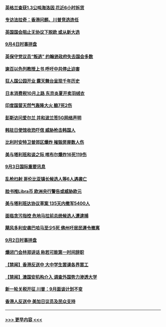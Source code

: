 #### [英格兰查获1.3公吨海洛因 花近6小时拆货](../pages/prog202/a102657554.md?t=09040311) 
#### [专访法拉奇：香港问题、川普竞选连任](../pages/prog202/a102657390.md?t=09040311) 
#### [英国国会阻止无协议下脱欧 或从新大选](../pages/prog202/a102657432.md?t=09040311) 
#### [9月4日时事拼盘](../pages/prog202/a102657413.md?t=09040311) 
#### [英保守党议员“叛逃” 约翰逊政府失去国会多数](../pages/prog202/a102657360.md?t=09040311) 
#### [逾百以色列教授上书 呼吁中共停止迫害](../pages/prog202/a102657353.md?t=09040311) 
#### [狂人国公园开业 露天舞台呈现千年历史](../pages/prog202/a102657339.md?t=09040311) 
#### [日本消费税10月上路 东京炎夏开卖羽绒衣](../pages/prog202/a102657308.md?t=09040311) 
#### [印度国营天然气轰隆大火 酿7死2伤](../pages/prog202/a102657156.md?t=09040311) 
#### [彭斯访问爱尔兰 并和波兰签5G网络声明](../pages/prog202/a102657161.md?t=09040311) 
#### [韩驻日使馆收恐吓信 威胁枪击韩国人](../pages/prog202/a102657137.md?t=09040311) 
#### [比利时安特卫普郊区爆炸 摧毁房屋数人伤](../pages/prog202/a102657121.md?t=09040311) 
#### [美与塔利班和谈之际 喀布尔爆炸16死119伤](../pages/prog202/a102656964.md?t=09040311) 
#### [9月3日国际重要讯息](../pages/prog202/a102656966.md?t=09040311) 
#### [乱枪扫射 哥伦比亚镇长候选人等6人遇袭亡](../pages/prog202/a102656902.md?t=09040311) 
#### [脸书推Libra币 欧洲央行警告或威胁欧元](../pages/prog202/a102656885.md?t=09040311) 
#### [美与塔利班达协议草案 135天内撤军5400人](../pages/prog202/a102656869.md?t=09040311) 
#### [面临贪污指控 危地马拉前总统候选人遭逮捕](../pages/prog202/a102656830.md?t=09040311) 
#### [飓风多利安袭巴哈马至少5死 佛州吁居民遵令撤离](../pages/prog202/a102656802.md?t=09040311) 
#### [9月2日时事拼盘](../pages/prog202/a102656725.md?t=09040311) 
#### [爆闭门会林郑讲话 称若可能第一时间辞职](../pages/prog202/a102656695.md?t=09040311) 
#### [【禁闻】香港反送中 大中学生罢课各界罢工](../pages/prog202/a102656655.md?t=09040311) 
#### [【禁闻】澳国安机构介入 调查外国势力渗透大学](../pages/prog202/a102656624.md?t=09040311) 
#### [新一轮关税开征  川普：9月面谈计划不变](../pages/prog202/a102656597.md?t=09040311) 
#### [香港人反送中 美加日议员及民众支持](../pages/prog202/a102656559.md?t=09040311) 

----
#### [ >>> 更早内容 <<< ](../indexes/prog202-earlier.md)
